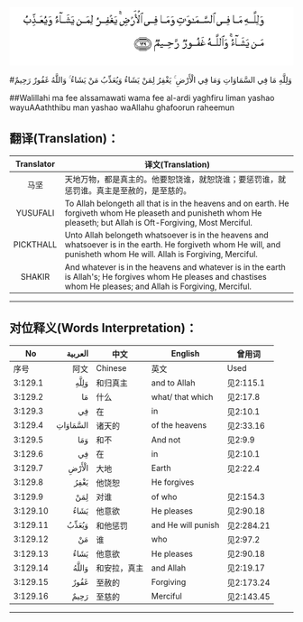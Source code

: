 ![003:129](images/003_129.gif)

#وَلِلَّهِ مَا فِي السَّمَاوَاتِ وَمَا فِي الْأَرْضِ ۚ يَغْفِرُ لِمَنْ يَشَاءُ وَيُعَذِّبُ مَنْ يَشَاءُ ۚ وَاللَّهُ غَفُورٌ رَحِيمٌ 

##Walillahi ma fee alssamawati wama fee al-ardi yaghfiru liman yashao wayuAAaththibu man yashao waAllahu ghafoorun raheemun 

## 翻译(Translation)：

| Translator | 译文(Translation)                                            |
| :--------: | ------------------------------------------------------------ |
|    马坚    | 天地万物，都是真主的。他要恕饶谁，就恕饶谁；要惩罚谁，就惩罚谁。真主是至赦的，是至慈的。 |
|  YUSUFALI  | To Allah belongeth all that is in the heavens and on earth. He forgiveth whom He pleaseth and punisheth whom He pleaseth; but Allah is Oft-Forgiving, Most Merciful. |
| PICKTHALL  | Unto Allah belongeth whatsoever is in the heavens and whatsoever is in the earth. He forgiveth whom He will, and punisheth whom He will. Allah is Forgiving, Merciful. |
|   SHAKIR   | And whatever is in the heavens and whatever is in the earth is Allah's; He forgives whom He pleases and chastises whom He pleases; and Allah is Forgiving, Merciful. |

---

## 对位释义(Words Interpretation)：

| No   | العربية | 中文    | English | 曾用词 |
| ---- | ------: | ------- | ------- | ------ |
| 序号 |    阿文 | Chinese | 英文    | Used   |
| 3:129.1  | وَلِلَّهِ     | 和归真主     | and to Allah       | 见2:115.1  |
| 3:129.2  | مَا       | 什么         | what/ that which   | 见2:17.8   |
| 3:129.3  | فِي       | 在           | in                 | 见2:10.1   |
| 3:129.4  | السَّمَاوَاتِ | 诸天的     | of the heavens     | 见2:33.16  |
| 3:129.5  | وَمَا      | 和不         | And not            | 见2:9.9    |
| 3:129.6  | فِي       | 在           | in                 | 见2:10.1   |
| 3:129.7  | الْأَرْضِ    | 大地         | Earth              | 见2:22.4   |
| 3:129.8  | يَغْفِرُ     | 他饶恕       | He forgives        |            |
| 3:129.9  | لِمَنْ      | 对谁         | of who             | 见2:154.3  |
| 3:129.10 | يَشَاءُ     | 他意欲       | He pleases         | 见2:90.18  |
| 3:129.11 | وَيُعَذِّبُ    | 和他惩罚     | and He will punish | 见2:284.21 |
| 3:129.12 | مَنْ       | 谁           | who                | 见2:97.2   |
| 3:129.13 | يَشَاءُ     | 他意欲       | He pleases         | 见2:90.18  |
| 3:129.14 | وَاللَّهُ    | 和安拉，真主 | and Allah          | 见2:19.17  |
| 3:129.15 | غَفُورٌ     | 至赦的       | Forgiving          | 见2:173.24 |
| 3:129.16 | رَحِيمٌ     | 至慈的       | Merciful           | 见2:143.45 |

---
